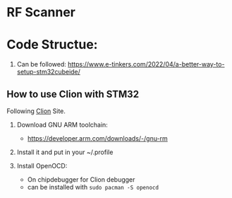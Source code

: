 # RF Scanner

# Code Structue:

1. Can be followed: https://www.e-tinkers.com/2022/04/a-better-way-to-setup-stm32cubeide/

## How to use Clion with STM32

Following [Clion](https://www.jetbrains.com/help/clion/embedded-development.html#open-project) Site.

1. Download GNU ARM toolchain:
    - https://developer.arm.com/downloads/-/gnu-rm

1. Install it and put in your ~/.profile
1. Install OpenOCD:
    - On chipdebugger for Clion debugger
    - can be installed with `sudo pacman -S openocd`

